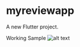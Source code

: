 # myreviewapp

A new Flutter project.

Working Sample
![alt text](https://github.com/Helium-He/myreviewapp/blob/main/Raw/RatingApp.gif "Rating App")
